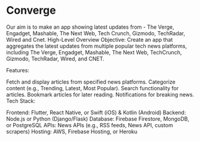 # Converge

Our aim is to make an app showing latest updates from - The Verge, Engadget, Mashable, The Next Web, Tech Crunch, Gizmodo, TechRadar, Wired and Cnet.
High-Level Overview
Objective: Create an app that aggregates the latest updates from multiple popular tech news platforms, including The Verge, Engadget, Mashable, The Next Web, TechCrunch, Gizmodo, TechRadar, Wired, and CNET.

Features:

Fetch and display articles from specified news platforms.
Categorize content (e.g., Trending, Latest, Most Popular).
Search functionality for articles.
Bookmark articles for later reading.
Notifications for breaking news.
Tech Stack:

Frontend: Flutter, React Native, or Swift (iOS) & Kotlin (Android)
Backend: Node.js or Python (Django/Flask)
Database: Firebase Firestore, MongoDB, or PostgreSQL
APIs: News APIs (e.g., RSS feeds, News API, custom scrapers)
Hosting: AWS, Firebase Hosting, or Heroku

